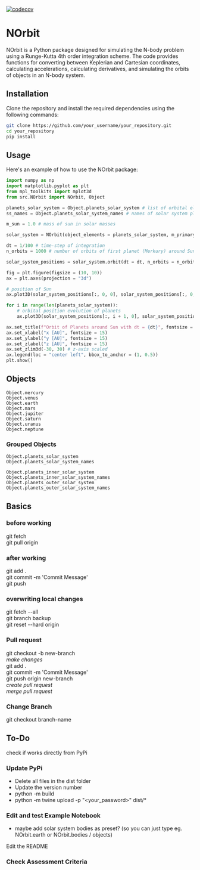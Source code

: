 [![codecov](https://codecov.io/gh/Lukas-Orion/NOrbit/graph/badge.svg?token=ZR0LVVUXDU)](https://codecov.io/gh/Lukas-Orion/NOrbit)
# NOrbit
NOrbit is a Python package designed for simulating the N-body problem using a Runge-Kutta 4th order integration scheme. The code provides functions for converting between Keplerian and Cartesian coordinates, calculating accelerations, calculating derivatives, and simulating the orbits of objects in an N-body system.

## Installation
Clone the repository and install the required dependencies using the following commands:
```sh
git clone https://github.com/your_username/your_repository.git
cd your_repository
pip install
```

## Usage

Here's an example of how to use the NOrbit package:
```python
import numpy as np
import matplotlib.pyplot as plt
from mpl_toolkits import mplot3d
from src.NOrbit import NOrbit, Object
```

```python
planets_solar_system = Object.planets_solar_system # list of orbital elements and masses of solar system planets
ss_names = Object.planets_solar_system_names # names of solar system planets

m_sun = 1.0 # mass of sun in solar masses

solar_system = NOrbit(object_elements = planets_solar_system, m_primary = m_sun) # base model of solar system
```

```python
dt = 1/100 # time-step of integration
n_orbits = 1000 # number of orbits of first planet (Merkury) around Sun

solar_system_positions = solar_system.orbit(dt = dt, n_orbits = n_orbits)[0] # orbital position calculations for planets and Sun

fig = plt.figure(figsize = (10, 10))
ax = plt.axes(projection = "3d")

# position of Sun
ax.plot3D(solar_system_positions[:, 0, 0], solar_system_positions[:, 0, 1], solar_system_positions[:, 0, 2], "*", color = "yellow", label = "Sun")

for i in range(len(planets_solar_system)):
    # orbital position evolution of planets
    ax.plot3D(solar_system_positions[:, i + 1, 0], solar_system_positions[:, i + 1, 1], solar_system_positions[:, i + 1, 2], label = f"{ss_names[i]}")

ax.set_title(f"Orbit of Planets around Sun with dt = {dt}", fontsize = 15)
ax.set_xlabel("x [AU]", fontsize = 15)
ax.set_ylabel("y [AU]", fontsize = 15)
ax.set_zlabel("z [AU]", fontsize = 15)
ax.set_zlim3d(-30, 30) # z-axis scaled
ax.legend(loc = "center left", bbox_to_anchor = (1, 0.5))
plt.show()
```

## Objects
    Object.mercury
    Object.venus
    Object.earth
    Object.mars
    Object.jupiter
    Object.saturn
    Object.uranus
    Object.neptune
### Grouped Objects
    Object.planets_solar_system
    Object.planets_solar_system_names
    
    Object.planets_inner_solar_system
    Object.planets_inner_solar_system_names
    Object.planets_outer_solar_system
    Object.planets_outer_solar_system_names

## Basics
### before working
git fetch\
git pull origin
### after working
git add . \
git commit -m 'Commit Message' \
git push
### overwriting local changes
git fetch --all \
git branch backup \
git reset --hard origin
### Pull request
git checkout -b new-branch \
*make changes* \
git add . \
git commit -m 'Commit Message' \
git push origin new-branch \
*create pull request* \
*merge pull request*
### Change Branch
git checkout branch-name

## To-Do
check if works directly from PyPi

### Update PyPi 
 - Delete all files in the dist folder
 - Update the version number
 - python -m build
 - python -m twine upload -p "<your_password>" dist/*

### Edit and test Example Notebook 
 - maybe add solar system bodies as preset? (so you can just type eg. NOrbit.earth or NOrbit.bodies / objects)

Edit the README 
### Check Assessment Criteria
